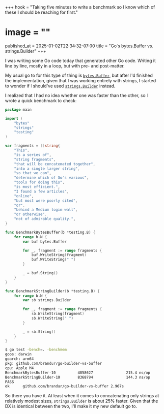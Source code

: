 +++
hook = "Taking five minutes to write a benchmark so I know which of these I should be reaching for first."
# image = ""
published_at = 2025-01-02T22:34:32-07:00
title = "Go's bytes.Buffer vs. strings.Builder"
+++

I was writing some Go code today that generated other Go code. Writing it line by line, mostly in a loop, but with pre- and post-matter.

My usual go to for this type of thing is [`bytes.Buffer`](https://pkg.go.dev/bytes#Buffer), but after I'd finished the implementation, given that I was working entirely with strings, I started to wonder if I should've used [`strings.Builder`](https://pkg.go.dev/strings#Builder) instead.

I realized that I had no idea whether one was faster than the other, so I wrote a quick benchmark to check:

``` go
package main

import (
    "bytes"
    "strings"
    "testing"
)

var fragments = []string{
    "This",
    "is a series of",
    "string fragments",
    "that will be concatenated together",
    "into a single larger string",
    "so that we can",
    "determine which of Go's various",
    "tools for doing this",
    "is most efficient.",
    "I found a few articles",
    "online",
    "but most were poorly cited",
    "or",
    "behind a Medium login wall",
    "or otherwise",
    "not of admirable quality.",
}

func BenchmarkBytesBuffer(b *testing.B) {
    for range b.N {
        var buf bytes.Buffer

        for _, fragment := range fragments {
            buf.WriteString(fragment)
            buf.WriteString(" ")
        }

        _ = buf.String()
    }
}

func BenchmarkStringBuilder(b *testing.B) {
    for range b.N {
        var sb strings.Builder

        for _, fragment := range fragments {
            sb.WriteString(fragment)
            sb.WriteString(" ")
        }

        _ = sb.String()
    }
}
```

``` sh
$ go test -bench=. -benchmem
goos: darwin
goarch: arm64
pkg: github.com/brandur/go-builder-vs-buffer
cpu: Apple M4
BenchmarkBytesBuffer-10          4858627               215.4 ns/op          1280 B/op          5 allocs/op
BenchmarkStringBuilder-10        8368794               144.3 ns/op           752 B/op          6 allocs/op
PASS
ok      github.com/brandur/go-builder-vs-buffer 2.967s
```

So there you have it. At least when it comes to concatenating only strings at relatively modest sizes, `strings.Builder` is about 25% faster. Given that the DX is identical between the two, I'll make it my new default go to.
